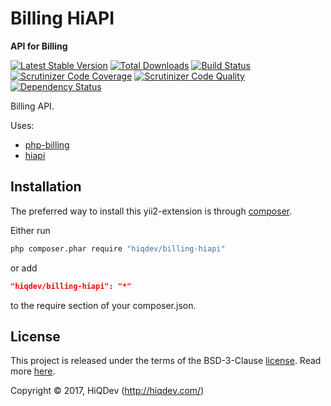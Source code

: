 # Billing HiAPI

**API for Billing**

[![Latest Stable Version](https://poser.pugx.org/hiqdev/billing-hiapi/v/stable)](https://packagist.org/packages/hiqdev/billing-hiapi)
[![Total Downloads](https://poser.pugx.org/hiqdev/billing-hiapi/downloads)](https://packagist.org/packages/hiqdev/billing-hiapi)
[![Build Status](https://img.shields.io/travis/hiqdev/billing-hiapi.svg)](https://travis-ci.org/hiqdev/billing-hiapi)
[![Scrutinizer Code Coverage](https://img.shields.io/scrutinizer/coverage/g/hiqdev/billing-hiapi.svg)](https://scrutinizer-ci.com/g/hiqdev/billing-hiapi/)
[![Scrutinizer Code Quality](https://img.shields.io/scrutinizer/g/hiqdev/billing-hiapi.svg)](https://scrutinizer-ci.com/g/hiqdev/billing-hiapi/)
[![Dependency Status](https://www.versioneye.com/php/hiqdev:billing-hiapi/dev-master/badge.svg)](https://www.versioneye.com/php/hiqdev:billing-hiapi/dev-master)

Billing API.

Uses:

- [php-billing]
- [hiapi]

[php-billing]: https://github.com/hiqdev/php-billing
[hiapi]: https://github.com/hiqdev/hiapi

## Installation

The preferred way to install this yii2-extension is through [composer](http://getcomposer.org/download/).

Either run

```sh
php composer.phar require "hiqdev/billing-hiapi"
```

or add

```json
"hiqdev/billing-hiapi": "*"
```

to the require section of your composer.json.

## License

This project is released under the terms of the BSD-3-Clause [license](LICENSE).
Read more [here](http://choosealicense.com/licenses/bsd-3-clause).

Copyright © 2017, HiQDev (http://hiqdev.com/)
